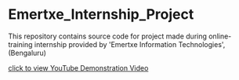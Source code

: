 # Emertxe_Internship_Project
This repository contains source code for project made during online-training internship provided by 'Emertxe Information Technologies', (Bengaluru)

[click to view YouTube Demonstration Video](https://www.youtube.com/watch?v=p_0_gI88jE0&t=19s)
